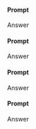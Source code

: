  
 <h4>Prompt</h4>
        <p>
          Answer
        </p>
        <h4>Prompt</h4>
        <p>
          Answer
        </p>
        <h4>Prompt</h4>
        <p>
          Answer
        </p>
        <h4>Prompt</h4>
        <p>
          Answer
        </p>
